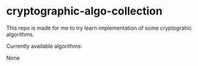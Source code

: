 # cryptographic-algo-collection

This repo is made for me to try learn implementation of some cryptograhic algorithms.

Currently available algorithms:

None
